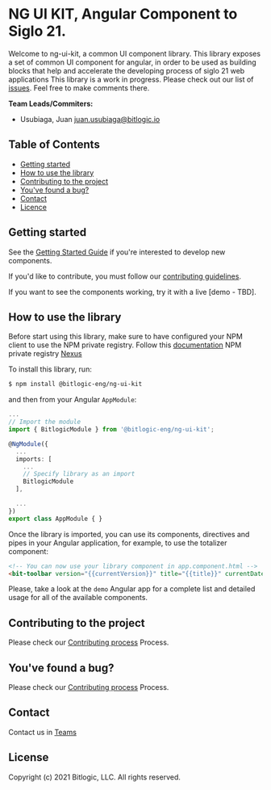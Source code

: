# NG UI KIT, Angular Component to Siglo 21.

Welcome to ng-ui-kit, a common UI component library. This library exposes a set of common UI component for angular, in order to be used as building blocks that help and accelerate the developing process of siglo 21 web applications
This library is a work in progress. Please check out our list of
[issues](https://code.ues21.edu.ar/ui-lab/ng-ui-kit/-/issues). Feel free to make comments there.


**Team Leads/Commiters:**

- Usubiaga, Juan <juan.usubiaga@bitlogic.io>

## Table of Contents

- [Getting started](#getting-started)
- [How to use the library](#how-to-use-the-library)
- [Contributing to the project](#contributing-to-the-project)
- [You've found a bug?](#youve-found-a-bug)
- [Contact](#contact)
- [Licence](#licence)

## Getting started

See the [Getting Started Guide](GETTINGSTARTED.md) if you're interested to develop new components.

If you'd like to contribute, you must follow our [contributing guidelines](CONTRIBUTING.md).

If you want to see the components working, try it with a live [demo - TBD].


## How to use the library

Before start using this library, make sure to have configured your NPM client to use the NPM private registry. Follow this [documentation]()
NPM private registry [Nexus](https://nexus.uesiglo21.edu.ar/#browse/browse:npm-private:%40bitlogic)

To install this library, run:

```bash
$ npm install @bitlogic-eng/ng-ui-kit
```

and then from your Angular `AppModule`:

```typescript
...
// Import the module
import { BitlogicModule } from '@bitlogic-eng/ng-ui-kit';

@NgModule({
  ...
  imports: [
    ...
    // Specify library as an import
    BitlogicModule
  ],

  ...
})
export class AppModule { }
```

Once the library is imported, you can use its components, directives and pipes in your Angular application, for example, to use the totalizer component:

```html
<!-- You can now use your library component in app.component.html -->
<bit-toolbar version="{{currentVersion}}" title="{{title}}" currentDate="{{currentDate}}" (openProfile)="onOpenProfile()"></bit-toolbar>    
```

Please, take a look at the `demo` Angular app for a complete list and detailed usage for all of the available components.

## Contributing to the project

Please check our [Contributing process](CONTRIBUTING.md) Process.

## You've found a bug?

Please check our [Contributing process](CONTRIBUTING.md) Process.

## Contact

Contact us in [Teams]()

## License

Copyright (c) 2021 Bitlogic, LLC.  All rights reserved.
